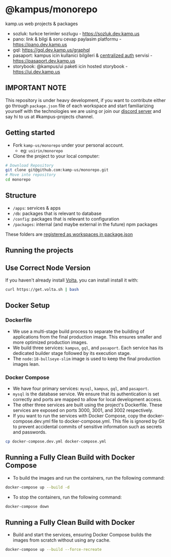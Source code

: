 # @kampus/monorepo

kamp.us web projects & packages

- sozluk: turkce terimler sozlugu - https://sozluk.dev.kamp.us
- pano: link & bilgi & soru cevap paylasim platformu - https://pano.dev.kamp.us
- gql: https://gql.dev.kamp.us/graphql
- pasaport: kampus icin kullanici bilgileri & [centralized auth](https://sozluk.dev.kamp.us/centralized-auth)
  servisi - https://pasaport.dev.kamp.us
- storybook: @kampus/ui paketi icin hosted storybook - https://ui.dev.kamp.us

## IMPORTANT NOTE

This repository is under heavy development, if you want to contribute either go
through `package.json` file of each workspace and start familiarizing yourself
with the technologies we are using or join our [discord server](https://discord.gg/kampus)
and say hi to us at #kampus-projects channel.

## Getting started

- Fork `kamp-us/monorepo` under your personal account.
    - eg: `usirin/monorepo`
- Clone the project to your local computer:

```sh
# Download Repository
git clone git@github.com:kamp-us/monorepo.git
# Move into repository
cd monorepo
```

## Structure

- `/apps`: services & apps
- `/db`: packages that is relevant to database
- `/config`: packages that is relevant to configuration
- `/packages`: internal (and maybe external in the future) npm packages

These folders are [registered as workspaces in package.json](package.json#L4-L7)

## Running the projects

## Use Correct Node Version

If you haven't already install [Volta](https://volta.sh), you can install install it with:

```sh
curl https://get.volta.sh | bash
```

## Docker Setup

### Dockerfile

- We use a multi-stage build process to separate the building of applications from the final production image. This
  ensures smaller and more optimized production images.
- We build three services: `kampus`, `gql`, and `pasaport`. Each service has its dedicated builder stage followed by its
  execution stage.
- The `node:18-bullseye-slim` image is used to keep the final production images lean.

### Docker Compose

- We have four primary services: `mysql`, `kampus`, `gql`, and `pasaport`.
- `mysql` is the database service. We ensure that its authentication is set correctly and ports are mapped to allow for
  local development access.
- The other three services are built using the project's Dockerfile. These services are exposed on ports 3000, 3001, and
  3002 respectively.
- If you want to run the services with Docker Compose, copy the docker-compose.dev.yml file to docker-compose.yml. This
  file is ignored by Git to prevent accidental commits of sensitive information such as secrets and passwords.

```sh
cp docker-compose.dev.yml docker-compose.yml
```

## Running a Fully Clean Build with Docker Compose

- To build the images and run the containers, run the following command:

```sh
docker-compose up --build -d
```

- To stop the containers, run the following command:

```sh
docker-compose down
```

## Running a Fully Clean Build with Docker

- Build and start the services, ensuring Docker Compose builds the images from scratch without using any cache.

```sh
docker-compose up --build --force-recreate
```